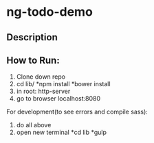 # ng-todo-demo


## Description

## How to Run:
1. Clone down repo
2. cd lib/
*npm install
*bower install
3. in root: http-server
4. go to browser localhost:8080


For development(to see errors and compile sass):
1. do all above
2. open new terminal
	*cd lib
	*gulp